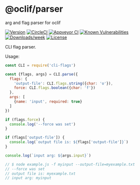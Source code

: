 @oclif/parser
=============

arg and flag parser for oclif

[![Version](https://img.shields.io/npm/v/@oclif/parser.svg)](https://npmjs.org/package/@oclif/parser)
[![CircleCI](https://circleci.com/gh/oclif/parser/tree/main.svg?style=svg)](https://circleci.com/gh/oclif/parser/tree/main)
[![Appveyor CI](https://ci.appveyor.com/api/projects/status/github/oclif/parser?branch=main&svg=true)](https://ci.appveyor.com/project/heroku/parser/branch/main)
[![Known Vulnerabilities](https://snyk.io/test/npm/@oclif/parser/badge.svg)](https://snyk.io/test/npm/@oclif/parser)
[![Downloads/week](https://img.shields.io/npm/dw/@oclif/parser.svg)](https://npmjs.org/package/@oclif/parser)
[![License](https://img.shields.io/npm/l/@oclif/parser.svg)](https://github.com/oclif/parser/blob/main/package.json)

CLI flag parser.

Usage:

```js
const CLI = require('cli-flags')

const {flags, args} = CLI.parse({
  flags: {
    'output-file': CLI.flags.string({char: 'o'}),
    force: CLI.flags.boolean({char: 'f'})
  },
  args: [
    {name: 'input', required: true}
  ]
})

if (flags.force) {
  console.log('--force was set')
}

if (flags['output-file']) {
  console.log(`output file is: ${flags['output-file']}`)
}

console.log(`input arg: ${args.input}`)

// $ node example.js -f myinput --output-file=myexample.txt
// --force was set
// output file is: myexample.txt
// input arg: myinput
```
